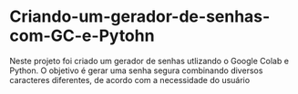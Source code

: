 # Criando-um-gerador-de-senhas-com-GC-e-Pytohn
Neste projeto foi criado um gerador de senhas utlizando o Google Colab e Python. O objetivo é gerar uma senha segura combinando diversos caracteres diferentes, de acordo com a necessidade do usuário
